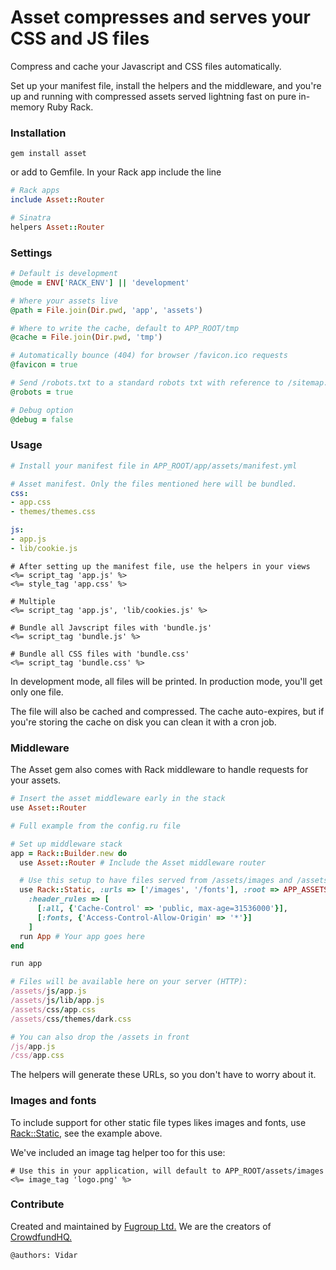 # Asset compresses and serves your CSS and JS files

Compress and cache your Javascript and CSS files automatically.

Set up your manifest file, install the helpers and the middleware, and you're up and running with compressed assets served lightning fast on pure in-memory Ruby Rack.

### Installation
```
gem install asset
```
or add to Gemfile. In your Rack app include the line
```ruby
# Rack apps
include Asset::Router

# Sinatra
helpers Asset::Router
```

### Settings
```ruby
# Default is development
@mode = ENV['RACK_ENV'] || 'development'

# Where your assets live
@path = File.join(Dir.pwd, 'app', 'assets')

# Where to write the cache, default to APP_ROOT/tmp
@cache = File.join(Dir.pwd, 'tmp')

# Automatically bounce (404) for browser /favicon.ico requests
@favicon = true

# Send /robots.txt to a standard robots txt with reference to /sitemap.xml
@robots = true

# Debug option
@debug = false
```

### Usage
```yaml
# Install your manifest file in APP_ROOT/app/assets/manifest.yml

# Asset manifest. Only the files mentioned here will be bundled.
css:
- app.css
- themes/themes.css

js:
- app.js
- lib/cookie.js
```

```erb
# After setting up the manifest file, use the helpers in your views
<%= script_tag 'app.js' %>
<%= style_tag 'app.css' %>

# Multiple
<%= script_tag 'app.js', 'lib/cookies.js' %>

# Bundle all Javscript files with 'bundle.js'
<%= script_tag 'bundle.js' %>

# Bundle all CSS files with 'bundle.css'
<%= script_tag 'bundle.css' %>
```

In development mode, all files will be printed. In production mode, you'll get only one file.

The file will also be cached and compressed. The cache auto-expires, but if you're storing the cache on disk you can clean it with a cron job.

### Middleware

The Asset gem also comes with Rack middleware to handle requests for your assets.

```ruby
# Insert the asset middleware early in the stack
use Asset::Router

# Full example from the config.ru file

# Set up middleware stack
app = Rack::Builder.new do
  use Asset::Router # Include the Asset middleware router

  # Use this setup to have files served from /assets/images and /assets/fonts
  use Rack::Static, :urls => ['/images', '/fonts'], :root => APP_ASSETS,
    :header_rules => [
      [:all, {'Cache-Control' => 'public, max-age=31536000'}],
      [:fonts, {'Access-Control-Allow-Origin' => '*'}]
    ]
  run App # Your app goes here
end

run app

# Files will be available here on your server (HTTP):
/assets/js/app.js
/assets/js/lib/app.js
/assets/css/app.css
/assets/css/themes/dark.css

# You can also drop the /assets in front
/js/app.js
/css/app.css
```

The helpers will generate these URLs, so you don't have to worry about it.

### Images and fonts

To include support for other static file types likes images and fonts, use [Rack::Static,](https://github.com/rack/rack/blob/master/lib/rack/static.rb) see the example above.


We've included an image tag helper too for this use:
```erb
# Use this in your application, will default to APP_ROOT/assets/images
<%= image_tag 'logo.png' %>
```

### Contribute

Created and maintained by [Fugroup Ltd.](https://www.fugroup.net) We are the creators of [CrowdfundHQ.](https://crowdfundhq.com)

`@authors: Vidar`
